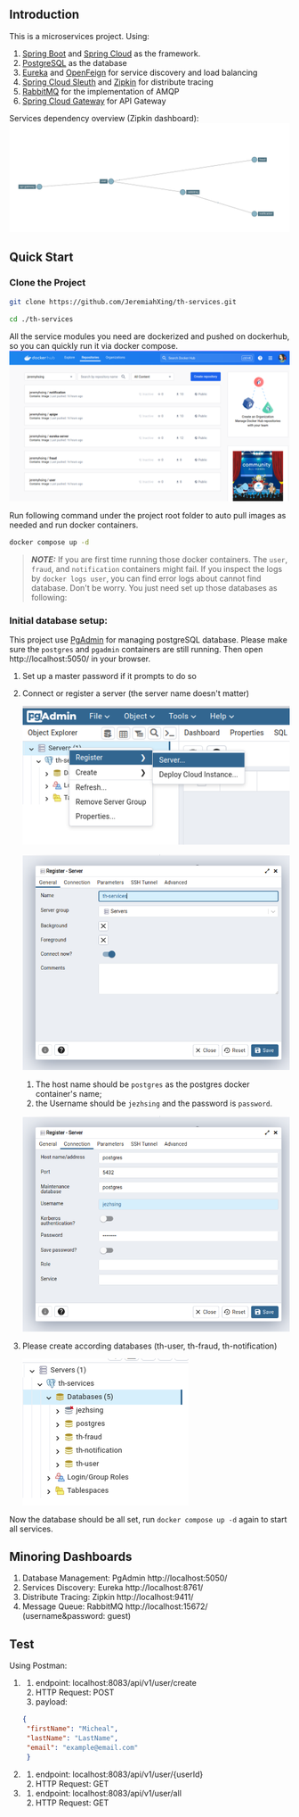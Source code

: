 
## Introduction
This is a microservices project. Using:
1. [Spring Boot](https://spring.io/projects/spring-boot) and [Spring Cloud](https://spring.io/projects/spring-cloud) as the framework.
2. [PostgreSQL](https://hub.docker.com/layers/library/postgres/alpine3.19/images/sha256-33ae62f11f31af2f2c29f02d1c3bea0727287794ec4323632bdd559256f7ed00) as the database
3. [Eureka](https://spring.io/guides/gs/service-registration-and-discovery/) and [OpenFeign](https://spring.io/projects/spring-cloud-openfeign) for service discovery and load balancing
4. [Spring Cloud Sleuth](https://spring.io/projects/spring-cloud-sleuth) and [Zipkin](https://zipkin.io/) for distribute tracing
5. [RabbitMQ](https://www.rabbitmq.com/) for the implementation of AMQP
6. [Spring Cloud Gateway](https://spring.io/projects/spring-cloud-gateway) for API Gateway


Services dependency overview (Zipkin dashboard):
![services dependency](./documents/images/services_dep.png)


## Quick Start

### Clone the Project

```bash
git clone https://github.com/JeremiahXing/th-services.git
```
```bash
cd ./th-services
```

All the service modules you need are dockerized and pushed on dockerhub, so you can quickly run it via docker compose.
![dockerhub](./documents/images/dockerhub.png)

Run following command under the project root folder to auto pull images as needed and run docker containers.
```bash
docker compose up -d
```
> **_NOTE:_**  If you are first time running those docker containers. 
> The `user`, `fraud`, and `notification` containers might fail. 
> If you inspect the logs by `docker logs user`, you can find error logs about cannot find database.
> Don't be worry. You just need set up those databases as following:

### Initial database setup:

This project use [PgAdmin](https://www.pgadmin.org/) for managing postgreSQL database.
Please make sure the `postgres` and `pgadmin` containers are still running. Then open http://localhost:5050/ in your browser.
1. Set up a master password if it prompts to do so
2. Connect or register a server (the server name doesn't matter)

   ![db_1](./documents/images/postgresql_1.png)

   ![db_2](./documents/images/postgresql_2.png)
   1. The host name should be `postgres` as the postgres docker container's name; 
   2. the Username should be `jezhsing` and the password is `password`.
   
   ![db_3](./documents/images/postgresql_3.png)
3. Please create according databases (th-user, th-fraud, th-notification)

   ![db_4](./documents/images/db.png)

Now the database should be all set, run `docker compose up -d` again to start all services.

## Minoring Dashboards

1. Database Management: PgAdmin http://localhost:5050/
2. Services Discovery: Eureka http://localhost:8761/
3. Distribute Tracing: Zipkin http://localhost:9411/
4. Message Queue: RabbitMQ http://localhost:15672/ (username&password: guest)

## Test

Using Postman:

1.  
   1. endpoint: localhost:8083/api/v1/user/create
   2. HTTP Request: POST
   3. payload: 
   ```json
   {
    "firstName": "Micheal",
    "lastName": "LastName",
    "email": "example@email.com"
    }
   ```

2.
    1. endpoint: localhost:8083/api/v1/user/{userId}
    2. HTTP Request: GET

3.
    1. endpoint: localhost:8083/api/v1/user/all
    2. HTTP Request: GET